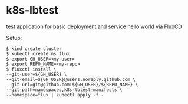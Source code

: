 # k8s-lbtest
test application for basic deployment and service hello world via FluxCD


Setup:
```
$ kind create cluster
$ kubectl create ns flux
$ export GH_USER=<my-user>
$ export REPO_NAME=<my-repo>
$ fluxctl install \
--git-user=${GH_USER} \
--git-email=${GH_USER}@users.noreply.github.com \
--git-url=git@github.com:${GH_USER}/${REPO_NAME} \
--git-path=namespaces,k8s-lbtest-manifests \
--namespace=flux | kubectl apply -f -
```

